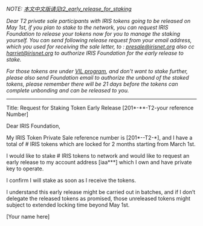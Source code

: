 _NOTE: [本文中文版请见t2_early_release_for_staking](t2_early_release_for_staking_cn.md)_

_Dear T2 private sale participants with IRIS tokens going to be released on May 1st, if you plan to stake to the network, you can request IRIS Foundation to release your tokens now for you to manage the staking yourself. You can send following release request from your email address, which you used for receiving the sale letter, to : presale@irisnet.org also cc harriet@irisnet.org to authorize IRIS Foundation for the early release to stake._ 

_For those tokens are under [VIL program](vil_authorization_letter_template.md), and don't want to stake further, please also send Foundation email to authorize the unbond of the staked tokens, please remember there will be 21 days before the tokens can complete unbonding and can be released to you._  

----------------------------------------------------------------------------------------------
Title: Request for Staking Token Early Release [201*-**-T2-your reference Number]

Dear IRIS Foundation,

My IRIS Token Private Sale reference number is [201*--T2-*], and I have a total of # IRIS tokens which are locked for 2 months starting from March 1st. 

I would like to stake  # IRIS tokens to network and would like to request an early release to my account address [iaa***] which I own and have private key to operate.

I confirm I will stake as soon as I receive the tokens. 

I understand this early release might be carried out in batches, and if I don’t delegate the released tokens as promised, those unreleased tokens might subject to extended locking time beyond May 1st. 

[Your name here]
